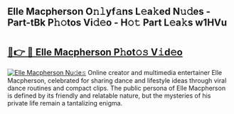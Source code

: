## Elle Macpherson O𝚗𝚕yf𝚊ns L𝚎a𝚔ed N𝚞𝚍es - Part-tBk P𝚑𝚘tos Vi𝚍𝚎o - H𝚘𝚝 Part L𝚎a𝚔s w1HVu

# <h2><a href="http://kf2c9um.oniu.top/?m=Elle+Macpherson">🔗👉 🔴 Elle Macpherson P𝚑ot𝚘𝚜 V𝚒d𝚎o</a></h2>

[![Elle Macpherson Nu𝚍e𝚜](https://i.imgur.com/0qMVB7G.gif)](http://kf2c9um.oniu.top/?m=Elle+Macpherson)
Online creator and multimedia entertainer Elle Macpherson, celebrated for sharing dance and lifestyle ideas through viral dance routines and compact clips. The public persona of Elle Macpherson is defined by its friendly and relatable nature, but the mysteries of his private life remain a tantalizing enigma.  
